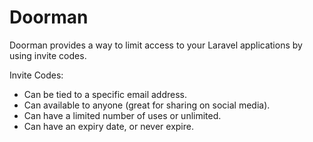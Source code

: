 # Doorman

Doorman provides a way to limit access to your Laravel applications by using invite codes.

Invite Codes:
* Can be tied to a specific email address.
* Can available to anyone (great for sharing on social media).
* Can have a limited number of uses or unlimited.
* Can have an expiry date, or never expire.
